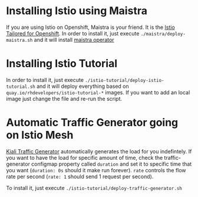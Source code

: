 
# Installing Istio using Maistra

If you are using Istio on Openshift, Maistra is your friend. It is the [Istio Tailored for Openshift](https://maistra.io/docs/comparison_with_community/comparison-with-istio-community/). In order to install it, just execute `./maistra/deploy-maistra.sh` and it will install [maistra operator](https://maistra.io/docs/comparison_with_istio_community/installer/)


# Installing Istio Tutorial

In order to install it, just execute `./istio-tutorial/deploy-istio-tutorial.sh` and it will deploy everything based on `quay.io/rhdevelopers/istio-tutorial-*` images. If you want to add an local image just change the file and re-run the script.



# Automatic Traffic Generator going on Istio Mesh

[Kiali Traffic Generator](https://github.com/kiali/kiali-test-mesh/tree/master/traffic-generator) automatically generates the load for you indefintely. If you want to have the load for specific amount of time, check the traffic-generator configmap property called `duration` and set it to specific time that you want (`duration: 0s` should it make run forever). `rate` controls the flow rate per second (`rate: 1` should send 1 request per second).

To install it, just execute `./istio-tutorial/deploy-traffic-generator.sh`